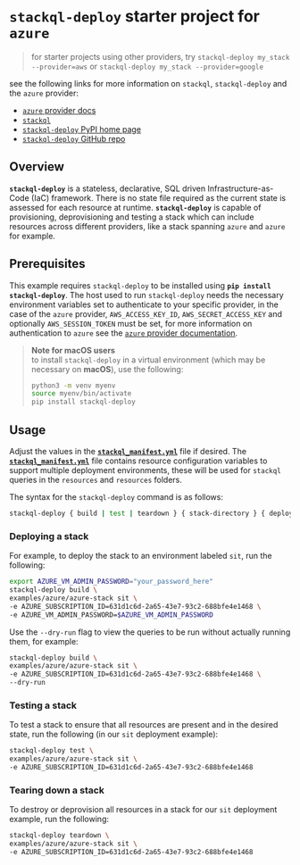 # `stackql-deploy` starter project for `azure`

> for starter projects using other providers, try `stackql-deploy my_stack --provider=aws` or `stackql-deploy my_stack --provider=google`

see the following links for more information on `stackql`, `stackql-deploy` and the `azure` provider:

- [`azure` provider docs](https://stackql.io/registry/azure)
- [`stackql`](https://github.com/stackql/stackql)
- [`stackql-deploy` PyPI home page](https://pypi.org/project/stackql-deploy/)
- [`stackql-deploy` GitHub repo](https://github.com/stackql/stackql-deploy)

## Overview

__`stackql-deploy`__ is a stateless, declarative, SQL driven Infrastructure-as-Code (IaC) framework.  There is no state file required as the current state is assessed for each resource at runtime.  __`stackql-deploy`__ is capable of provisioning, deprovisioning and testing a stack which can include resources across different providers, like a stack spanning `azure` and `azure` for example.  

## Prerequisites

This example requires `stackql-deploy` to be installed using __`pip install stackql-deploy`__.  The host used to run `stackql-deploy` needs the necessary environment variables set to authenticate to your specific provider, in the case of the `azure` provider, `AWS_ACCESS_KEY_ID`, `AWS_SECRET_ACCESS_KEY` and optionally `AWS_SESSION_TOKEN` must be set, for more information on authentication to `azure` see the [`azure` provider documentation](https://azure.stackql.io/providers/azure).

> __Note for macOS users__  
> to install `stackql-deploy` in a virtual environment (which may be necessary on __macOS__), use the following:
> ```bash
> python3 -m venv myenv
> source myenv/bin/activate
> pip install stackql-deploy
> ```

## Usage

Adjust the values in the [__`stackql_manifest.yml`__](stackql_manifest.yml) file if desired.  The [__`stackql_manifest.yml`__](stackql_manifest.yml) file contains resource configuration variables to support multiple deployment environments, these will be used for `stackql` queries in the `resources` and `resources` folders.  

The syntax for the `stackql-deploy` command is as follows:

```bash
stackql-deploy { build | test | teardown } { stack-directory } { deployment environment} [ optional flags ]
``` 

### Deploying a stack

For example, to deploy the stack to an environment labeled `sit`, run the following:

```bash
export AZURE_VM_ADMIN_PASSWORD="your_password_here"
stackql-deploy build \
examples/azure/azure-stack sit \
-e AZURE_SUBSCRIPTION_ID=631d1c6d-2a65-43e7-93c2-688bfe4e1468 \
-e AZURE_VM_ADMIN_PASSWORD=$AZURE_VM_ADMIN_PASSWORD
```

Use the `--dry-run` flag to view the queries to be run without actually running them, for example:

```bash
stackql-deploy build \
examples/azure/azure-stack sit \
-e AZURE_SUBSCRIPTION_ID=631d1c6d-2a65-43e7-93c2-688bfe4e1468 \
--dry-run
```

### Testing a stack

To test a stack to ensure that all resources are present and in the desired state, run the following (in our `sit` deployment example):

```bash
stackql-deploy test \
examples/azure/azure-stack sit \
-e AZURE_SUBSCRIPTION_ID=631d1c6d-2a65-43e7-93c2-688bfe4e1468
```

### Tearing down a stack

To destroy or deprovision all resources in a stack for our `sit` deployment example, run the following:

```bash
stackql-deploy teardown \
examples/azure/azure-stack sit \
-e AZURE_SUBSCRIPTION_ID=631d1c6d-2a65-43e7-93c2-688bfe4e1468
```